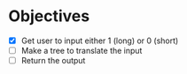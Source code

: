 # Objectives

- [x] Get user to input either 1 (long) or 0 (short)
- [ ] Make a tree to translate the input
- [ ] Return the output
